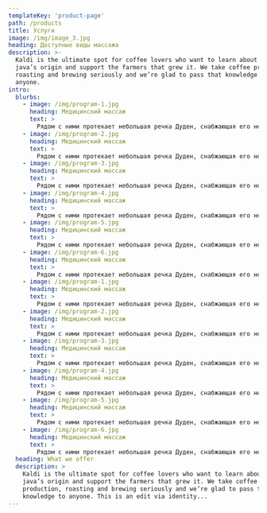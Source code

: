 ```yaml
---
templateKey: 'product-page'
path: /products
title: Услуги
image: /img/image_3.jpg
heading: Доступные виды массажа
description: >-
  Kaldi is the ultimate spot for coffee lovers who want to learn about their
  java’s origin and support the farmers that grew it. We take coffee production,
  roasting and brewing seriously and we’re glad to pass that knowledge to
  anyone.
intro:
  blurbs:
    - image: /img/program-1.jpg
      heading: Медицинский массаж
      text: >
        Рядом с ними протекает небольшая речка Дуден, снабжающая его необходимыми регелиалами. Это райская страна.
    - image: /img/program-2.jpg
      heading: Медицинский массаж
      text: >
        Рядом с ними протекает небольшая речка Дуден, снабжающая его необходимыми регелиалами. Это райская страна.
    - image: /img/program-3.jpg
      heading: Медицинский массаж
      text: >
        Рядом с ними протекает небольшая речка Дуден, снабжающая его необходимыми регелиалами. Это райская страна.
    - image: /img/program-4.jpg
      heading: Медицинский массаж
      text: >
        Рядом с ними протекает небольшая речка Дуден, снабжающая его необходимыми регелиалами. Это райская страна.
    - image: /img/program-5.jpg
      heading: Медицинский массаж
      text: >
        Рядом с ними протекает небольшая речка Дуден, снабжающая его необходимыми регелиалами. Это райская страна.
    - image: /img/program-6.jpg
      heading: Медицинский массаж
      text: >
        Рядом с ними протекает небольшая речка Дуден, снабжающая его необходимыми регелиалами. Это райская страна.
    - image: /img/program-1.jpg
      heading: Медицинский массаж
      text: >
        Рядом с ними протекает небольшая речка Дуден, снабжающая его необходимыми регелиалами. Это райская страна.
    - image: /img/program-2.jpg
      heading: Медицинский массаж
      text: >
        Рядом с ними протекает небольшая речка Дуден, снабжающая его необходимыми регелиалами. Это райская страна.
    - image: /img/program-3.jpg
      heading: Медицинский массаж
      text: >
        Рядом с ними протекает небольшая речка Дуден, снабжающая его необходимыми регелиалами. Это райская страна.
    - image: /img/program-4.jpg
      heading: Медицинский массаж
      text: >
        Рядом с ними протекает небольшая речка Дуден, снабжающая его необходимыми регелиалами. Это райская страна.
    - image: /img/program-5.jpg
      heading: Медицинский массаж
      text: >
        Рядом с ними протекает небольшая речка Дуден, снабжающая его необходимыми регелиалами. Это райская страна.
    - image: /img/program-6.jpg
      heading: Медицинский массаж
      text: >
        Рядом с ними протекает небольшая речка Дуден, снабжающая его необходимыми регелиалами. Это райская страна.
  heading: What we offer
  description: >
    Kaldi is the ultimate spot for coffee lovers who want to learn about their
    java’s origin and support the farmers that grew it. We take coffee
    production, roasting and brewing seriously and we’re glad to pass that
    knowledge to anyone. This is an edit via identity...
---
```

